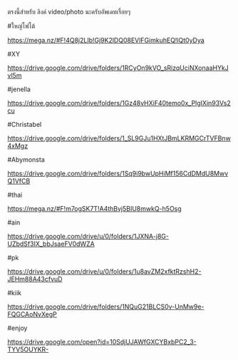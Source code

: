 ตรงนี้สำหรับ ลิงค์ video/photo นะครับอัพเดทเรื่อยๆ

#ใหญ่โฟโต้

https://mega.nz/#F!4Q8j2LIb!Gj9K2lDQ08EVlFGimkuhEQ!lQt0yDya

#XY

https://drive.google.com/drive/folders/1RCyOn9kVO_sRizqUciNXonaaHYkJvl5m

#jenella

https://drive.google.com/drive/folders/1Gz48vHXiF40temo0x_PlgIXin93Vs2cu

#Christabel

https://drive.google.com/drive/folders/1_SL9GJu1HXtJBmLKRMGCrTVFBnw4xMgz

#Abymonsta

https://drive.google.com/drive/folders/1Sq9i9bwUpHiMf156CdDMdU8MwvQ1VfCB

#thai

https://mega.nz/#F!m7ogSK7T!A4thBvj5BIU8mwkQ-h5Osg

#ain

https://drive.google.com/drive/u/0/folders/1JXNA-j8G-UZbdSf3IX_bbJsaeFV0dWZA

#pk

https://drive.google.com/drive/u/0/folders/1u8avZM2xfktRzshH2-JEHm88A43cfvuD

#kiik

https://drive.google.com/drive/folders/1NQuG21BLCS0v-UnMw9e-FQGCAoNvXegP

#enjoy

https://drive.google.com/open?id=10SdjUJAWfGXCYBxbPC2_3-TYV5OUYKR-

